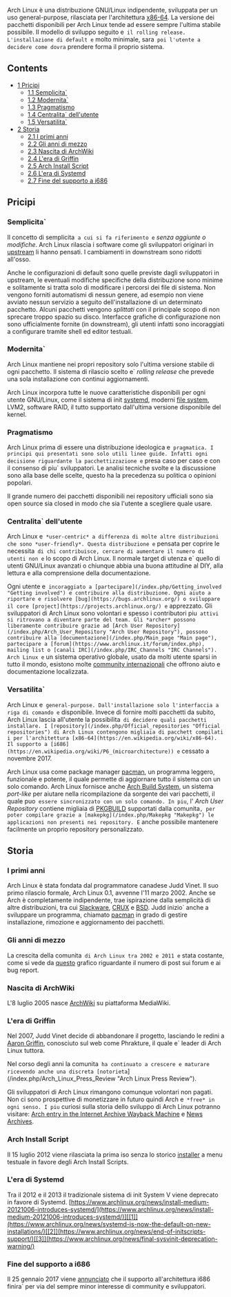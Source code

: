Arch Linux è una distribuzione GNU/Linux indipendente, sviluppata per un uso general-purpose, rilasciata per l'architettura [x86-64](https://en.wikipedia.org/wiki/it:x86-64 "wikipedia:it:x86-64"). La versione dei pacchetti disponibili per Arch Linux tende ad essere sempre l'ultima stabile possibile. Il modello di sviluppo seguito e` il rolling release. L'installazione di default e` molto minimale, sara` poi l'utente a decidere come dovra` prendere forma il proprio sistema.

## Contents

*   [1 Pricipi](#Pricipi)
    *   [1.1 Semplicita`](#Semplicita.60)
    *   [1.2 Modernita`](#Modernita.60)
    *   [1.3 Pragmatismo](#Pragmatismo)
    *   [1.4 Centralita` dell'utente](#Centralita.60_dell.27utente)
    *   [1.5 Versatilita`](#Versatilita.60)
*   [2 Storia](#Storia)
    *   [2.1 I primi anni](#I_primi_anni)
    *   [2.2 Gli anni di mezzo](#Gli_anni_di_mezzo)
    *   [2.3 Nascita di ArchWiki](#Nascita_di_ArchWiki)
    *   [2.4 L'era di Griffin](#L.27era_di_Griffin)
    *   [2.5 Arch Install Script](#Arch_Install_Script)
    *   [2.6 L'era di Systemd](#L.27era_di_Systemd)
    *   [2.7 Fine del supporto a i686](#Fine_del_supporto_a_i686)

## Pricipi

### Semplicita`

Il concetto di semplicita` a cui si fa riferimento e` *senza aggiunte o modifiche*. Arch Linux rilascia i software come gli sviluppatori originari in [upstream](https://en.wikipedia.org/wiki/Upstream_(software_development)) li hanno pensati. I cambiamenti in downstream sono ridotti all'osso.

Anche le configurazioni di default sono quelle previste dagli sviluppatori in upstream, le eventuali modifiche specifiche della distribuzione sono minime e solitamente si tratta solo di modificare i percorsi dei file di sistema. Non vengono forniti automatismi di nessun genere, ad esempio non viene avviato nessun servizio a seguito dell'installazione di un determinato pacchetto. Alcuni pacchetti vengono *splittati* con il principale scopo di non sprecare troppo spazio su disco. Interfacce grafiche di configurazione non sono ufficialmente fornite (in downstream), gli utenti infatti sono incoraggiati a configurare tramite shell ed editor testuali.

### Modernita`

Arch Linux mantiene nei propri repository solo l'ultima versione stabile di ogni pacchetto. Il sistema di rilascio scelto e` *rolling release* che prevede una sola installazione con continui aggiornamenti.

Arch Linux incorpora tutte le nuove caratteristiche disponibili per ogni utente GNU/Linux, come il sistema di init [systemd](/index.php/Systemd "Systemd"), moderni [file system](/index.php/File_system "File system"), LVM2, software RAID, il tutto supportato dall'ultima versione disponibile del kernel.

### Pragmatismo

Arch Linux prima di essere una distribuzione ideologica e` pragmatica. I principi qui presentati sono solo utili linee guide. Infatti ogni decisione riguardante la pacchettizzazione e` presa caso per caso e con il consenso di piu` sviluppatori. Le analisi tecniche svolte e la discussione sono alla base delle scelte, questo ha la precedenza su politica o opinioni popolari.

Il grande numero dei pacchetti disponibili nei repository ufficiali sono sia open source sia closed in modo che sia l'utente a scegliere quale usare.

### Centralita` dell'utente

Arch Linux e` *user-centric* a differenza di molte altre distribuzioni che sono *user-friendly*. Questa distribuzione e` pensata per coprire le necessita` di chi contribuisce, cercare di aumentare il numero di utenti non e` lo scopo di Arch Linux. Il normale target di utenza e` quello di utenti GNU/Linux avanzati o chiunque abbia una buona attitudine al DIY, alla lettura e alla comprensione della documentazione.

Ogni utente e` incoraggiato a [partecipare](/index.php/Getting_involved "Getting involved") e contribuire alla distribuzione. Ogni aiuto a riportare e risolvere [bug](https://bugs.archlinux.org/) o sviluppare il core [project](https://projects.archlinux.org/) e` apprezzato. Gli sviluppatori di Arch Linux sono volontari e spesso i contributori piu` attivi si ritrovano a diventare parte del team. Gli *archer* possono liberamente contribuire grazie ad [Arch User Repository](/index.php/Arch_User_Repository "Arch User Repository"), possono contribuire alla [documentazione](/index.php/Main_page "Main page"), partecipare a [forum](https://www.archlinux.it/forum/index.php), mailing list o [canali IRC](/index.php/IRC_Channels "IRC Channels"). Arch Linux e` un sistema operativo globale, usato da molti utente sparsi in tutto il mondo, esistono molte [community internazionali](/index.php/International_communities "International communities") che offrono aiuto e documentazione localizzata.

### Versatilita`

Arch Linux e` general-purpose. Dall'installazione solo l'interfaccia a riga di comando e` disponibile. Invece di fornire molti pacchetti da subito, Arch Linux lascia all'utente la possibilita` di decidere quali pacchetti installare. I [repository](/index.php/Official_repositories "Official repositories") di Arch Linux contengono migliaia di pacchett compilati i per l'architettura [x86-64](https://en.wikipedia.org/wiki/x86-64). Il supporto a [i686](https://en.wikipedia.org/wiki/P6_(microarchitecture)) e` cessato a novembre 2017.

Arch Linux usa come package manager [pacman](/index.php/Pacman "Pacman"), un programma leggero, funzionale e potente, il quale permette di aggiornare tutto il sistema con un solo comando. Arch Linux fornisce anche [Arch Build System](/index.php/Arch_Build_System "Arch Build System"), un sistema *port-like* per aiutare nella ricompilazione da sorgente dei vari pacchetti, il quale puo` essere sincronizzato con un solo comando. In piu`, l' *Arch User Repository* contiene migliaia di [PKGBUILD](/index.php/PKGBUILD "PKGBUILD") supportati dalla comunita`, per poter compilare grazie a [makepkg](/index.php/Makepkg "Makepkg") le applicazioni non presenti nei repository. E` anche possibile mantenere facilmente un proprio repository personalizzato.

## Storia

### I primi anni

Arch Linux è stata fondata dal programmatore canadese Judd Vinet. Il suo primo rilascio formale, Arch Linux 0.1, avvenne l'11 marzo 2002\. Anche se Arch è completamente indipendente, trae ispirazione dalla semplicità di altre distribuzioni, tra cui [Slackware](http://slackware.com), [CRUX](http://www.crux.nu) e [BSD](https://en.wikipedia.org/wiki/Berkeley_Software_Distribution "wikipedia:Berkeley Software Distribution"). Judd inizio` anche a sviluppare un programma, chiamato [pacman](/index.php/Pacman "Pacman") in grado di gestire installazione, rimozione e aggiornamento dei pacchetti.

### Gli anni di mezzo

La crescita della comunita` di Arch Linux tra 2002 e 2011 e` stata costante, come si vede da [questo](https://wiki.archlinux.org/images/8/8d/Archstats2002-2011.png) grafico riguardante il numero di post sui forum e ai bug report.

### Nascita di ArchWiki

L'8 luglio 2005 nasce [ArchWiki](/index.php/ArchWiki:About#History "ArchWiki:About") su piattaforma MediaWiki.

### L'era di Griffin

Nel 2007, Judd Vinet decide di abbandonare il progetto, lasciando le redini a [Aaron Griffin](https://bbs.archlinux.org/viewtopic.php?id=38024), conosciuto sul web come Phrakture, il quale e` leader di Arch Linux tuttora.

Nel corso degli anni la comunita` ha continuato a crescere e maturare ricevendo anche una discreta [notorieta`](/index.php/Arch_Linux_Press_Review "Arch Linux Press Review").

Gli sviluppatori di Arch Linux rimangono comunque volontari non pagati. Non ci sono prospettive di monetizzare in futuro quindi Arch e` *free* in ogni senso. I piu` curiosi sulla storia dello sviluppo di Arch Linux potranno visitare: [Arch entry in the Internet Archive Wayback Machine](http://web.archive.org/web/*/archlinux.org) e [News Archives](https://www.archlinux.org/news/).

### Arch Install Script

Il 15 luglio 2012 viene rilasciata la prima iso senza lo storico [installer](https://www.archlinux.org/news/install-media-20120715-released/) a menu testuale in favore degli Arch Install Scripts.

### L'era di Systemd

Tra il 2012 e il 2013 il tradizionale sistema di init System V viene deprecato in favore di Systemd. [https://www.archlinux.org/news/install-medium-20121006-introduces-systemd/](https://www.archlinux.org/news/install-medium-20121006-introduces-systemd/)][[1]](https://www.archlinux.org/news/systemd-is-now-the-default-on-new-installations/)[[2]](https://www.archlinux.org/news/end-of-initscripts-support/)[[3]](https://www.archlinux.org/news/final-sysvinit-deprecation-warning/)

### Fine del supporto a i686

Il 25 gennaio 2017 viene [annunciato](https://www.archlinux.org/news/phasing-out-i686-support/) che il supporto all'architettura i686 finira` per via del sempre minor interesse di community e sviluppatori.